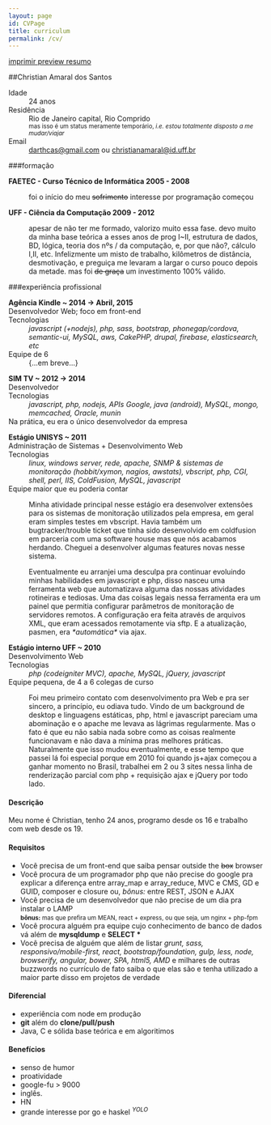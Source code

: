```yaml
---
layout: page
id: CVPage
title: curriculum
permalink: /cv/
---
```

<nav class='quick-menu no-print'>
  <a href='#' id='do-print' title='imprimir'>
    <i class='fa fa-print'></i> imprimir
  </a>
  <a href='https://github.com/chrisamaral'>
    <i class='fa fa-github'></i> preview
  </a>
  <a href='#tldr' title='pular para resumo'>
    <i class='fa fa-forward'></i> resumo
  </a>
</nav>


##Christian Amaral dos Santos
<dl>
  <dt class='inline'>Idade</dt>
  <dd>
    <span id='birthday' data-timestamp='665706600679'>24 anos</span>
  </dd>
  <dt class='inline'>Residência</dt>
  <dd>Rio de Janeiro capital, Rio Comprido <br/>
    <div class='wrapped no-print'>
      <small id='noMap'>
        mas isso é um status meramente temporário, <em>i.e. estou totalmente disposto a me mudar/viajar</em>
      </small>
    </div>
    <a class='toggle full'></a>
  </dd>
  <dt class='inline'>Email</dt>
  <dd>
    <a href='mailto://darthcas@gmail.com' title='desculpa, eu tinha 14 anos'>darthcas@gmail.com</a> ou <a href='mailto://christianamaral@id.uff.br'>christianamaral@id.uff.br</a><br/>
  </dd>
</dl>


###formação
<dl>
  <dt><strong>FAETEC - Curso Técnico de Informática 2005 - 2008</strong></dt>
  <dd class='zip'>
    <p class='wrapped'>foi o início do meu <del>sofrimento</del> interesse por programação começou</p>
    <a class='toggle'></a>
  </dd>
  <dt><strong>UFF - Ciência da Computação 2009 - 2012</strong></dt>
  <dd class='zip'>
    <p class='wrapped'>
      apesar de não ter me formado, valorizo muito essa fase. devo muito da minha base teórica a esses anos
      de prog I~II, estrutura de dados, BD, lógica, teoria dos nºs / da computação, e, por que não?, cálculo I,II, etc.
      Infelizmente um misto de trabalho, kilômetros de distância, desmotivação, e preguiça me levaram a largar o curso pouco depois da metade.
      mas foi <del>de graça</del> um investimento 100% válido.
    </p>
    <a class='toggle'></a>
  </dd>
</dl>

###experiência profissional
<dl>
  <dt><strong>Agência Kindle ~ 2014 -> Abril, 2015</strong></dt>
  <dt>Desenvolvedor Web; foco em front-end</dt>
  <dt class='inline'>Tecnologias</dt>
  <dd><em>javascript (+nodejs), php, sass, bootstrap, phonegap/cordova, semantic-ui, MySQL, aws, CakePHP, drupal, firebase, elasticsearch, etc</em></dd>
  <dt>Equipe de 6</dt>
  <dd style='padding-left: 0'>
    <div class='wrapped no-print'>
      {...em breve...}
    </div>
    <a class='toggle'></a>
  </dd>
</dl>

<dl>
  <dt><strong>SIM TV ~ 2012 -> 2014</strong></dt>
  <dt>Desenvolvedor</dt>
  <dt class='inline'>Tecnologias</dt>
  <dd><em>javascript, php, nodejs, APIs Google, java (android), MySQL, mongo, memcached, Oracle, munin</em></dd>
  <dt>Na prática, eu era o único desenvolvedor da empresa</dt>
  <dd style='padding-left: 0'>
    <div class='wrapped no-print'><div id='EngCarousel'></div></div>
    <a class='toggle full'></a>
  </dd>
</dl>

<dl>
  <dt><strong>Estágio UNISYS ~ 2011</strong></dt>
  <dt>Administração de Sistemas + Desenvolvimento Web</dt>
  <dt class='inline'>Tecnologias</dt>
  <dd><em>linux, windows server, rede, apache, SNMP & sistemas de monitoração (hobbit/xymon, nagios, awstats), vbscript, php, CGI, shell, perl, IIS, ColdFusion, MySQL, javascript</em></dd>
  <dt>Equipe maior que eu poderia contar</dt>
  <dd class='zip'>
    <div class='wrapped'>
      <p>
        Minha atividade principal nesse estágio era desenvolver extensões para os sistemas de monitoração utilizados pela empresa, em geral eram simples testes em vbscript. Havia também um bugtracker/trouble ticket
        que tinha sido desenvolvido em coldfusion em parceria com uma software house mas que nós acabamos herdando. Cheguei a
        desenvolver algumas features novas nesse sistema.
      </p>
      <p>
        Eventualmente eu arranjei uma desculpa pra continuar evoluindo minhas habilidades em javascript e php,
        disso nasceu uma ferramenta web que automatizava alguma das nossas atividades rotineiras e tediosas.
        Uma das coisas legais nessa ferramenta era um painel que permitia configurar parâmetros de
        monitoração de servidores remotos. A configuração era feita através de arquivos XML, que eram acessados
        remotamente via sftp. E a atualização, pasmen, era <em>*automática*</em> via ajax.
      </p>
    </div>
    <a class='toggle'></a>
  </dd>
</dl>

<dl>
  <dt><strong>Estágio interno UFF ~ 2010</strong></dt>
  <dt>Desenvolvimento Web</dt>
  <dt class='inline'>Tecnologias</dt>
  <dd><em>php (codeigniter MVC), apache, MySQL, jQuery, javascript</em></dd>
  <dt>Equipe pequena, de 4 a 6 colegas de curso</dt>
  <dd class='zip'>
    <p class='wrapped'>
      Foi meu primeiro contato com desenvolvimento pra Web e pra ser sincero, a princípio, eu odiava tudo.
      Vindo de um background de desktop e linguagens estáticas, php, html e javascript pareciam uma abominação
      e o apache me levava as lágrimas regularmente.
      Mas o fato é que eu não sabia nada sobre como as coisas realmente funcionavam e não dava a mínima pras
      melhores práticas. Naturalmente que isso mudou eventualmente, e esse tempo que passei lá foi especial porque em
      2010 foi quando js+ajax começou a ganhar momento no Brasil, trabalhei em 2 ou 3 sites nessa linha de
      renderização parcial com php + requisição ajax e jQuery por todo lado.
    </p>
    <a class='toggle'></a>
  </dd>
</dl>

<div id='tldr' class='box no-print' >
  <section>
    <h4>Descrição</h4>
    Meu nome é Christian, tenho 24 anos, programo desde os 16 e trabalho com web desde os 19.
  </section>

  <section>
    <h4>Requisitos</h4>
    <ul>
      <li>
        Você precisa de um front-end que saiba pensar outside the <del>box</del> browser
      </li>
      <li>
        Você procura de um programador php que não precise do google pra
        explicar a diferença entre array_map e array_reduce, MVC e CMS, GD e GUID,
        composer e closure ou, <em>bônus:</em> entre REST, JSON e AJAX
      </li>
      <li>
        Você precisa de um desenvolvedor que não precise de um dia pra instalar o LAMP <br/>
        <small><strong>bônus:</strong> mas que prefira um MEAN, react + express, ou que seja, um nginx + php-fpm</small>
      </li>
      <li>
        Você procura alguém pra equipe cujo conhecimento de banco de dados vá além de <strong>mysqldump</strong> e <strong>SELECT *</strong>
      </li>
      <li>
        Você precisa de alguém que além de listar <em>grunt, sass, responsivo/mobile-first, react, bootstrap/foundation, gulp, less, node,
        browserify, angular, bower, SPA, html5, AMD </em> e milhares de outras buzzwords no currículo de fato saiba o que elas são e tenha
        utilizado a maior parte disso em projetos de verdade
      </li>
    </ul>
  </section>

  <section>
    <h4>Diferencial</h4>
    <ul>
      <li>
        experiência com node em produção
      </li>
      <li>
        <strong>git</strong> além do <strong>clone/pull/push</strong>
      </li>
      <li>
        Java, C e sólida base teórica e em algoritimos
      </li>
    </ul>
  </section>

  <section>
    <h4><i class='fa fa-heart'></i> Benefícios</h4>
    <ul>
      <li>senso de humor</li>
      <li>proatividade</li>
      <li>google-fu > 9000</li>
      <li>inglês.</li>
      <li>HN</li>
      <li>grande interesse por go e haskel <sup><em>YOLO</em></sup></li>
    </ul>
  </section>
</div>


<script src='/assets/js/cv.js'></script>